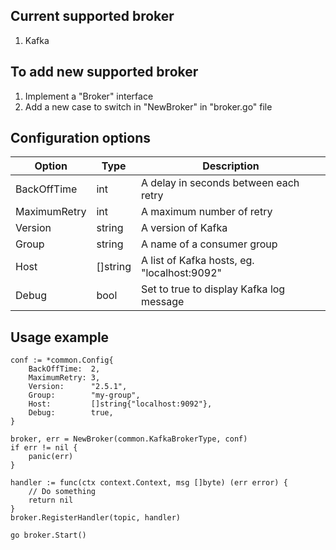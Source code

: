 Current supported broker
----------
1. Kafka

To add new supported broker
----------
1. Implement a "Broker" interface
2. Add a new case to switch in "NewBroker" in "broker.go" file

Configuration options
----------
|Option          |Type     |Description                                |
|----------------|---------|-------------------------------------------|
|BackOffTime     |int      |A delay in seconds between each retry      |
|MaximumRetry    |int      |A maximum number of retry                  |
|Version         |string   |A version of Kafka                         |
|Group           |string   |A name of a consumer group                 |
|Host            |[]string |A list of Kafka hosts, eg. "localhost:9092"|
|Debug           |bool     |Set to true to display Kafka log message   |

Usage example
----------
```
conf := *common.Config{
    BackOffTime:  2,
    MaximumRetry: 3,
    Version:      "2.5.1",
    Group:        "my-group",
    Host:         []string{"localhost:9092"},
    Debug:        true,
}

broker, err = NewBroker(common.KafkaBrokerType, conf)
if err != nil {
    panic(err)
}

handler := func(ctx context.Context, msg []byte) (err error) {
    // Do something
    return nil
}
broker.RegisterHandler(topic, handler)

go broker.Start()
```